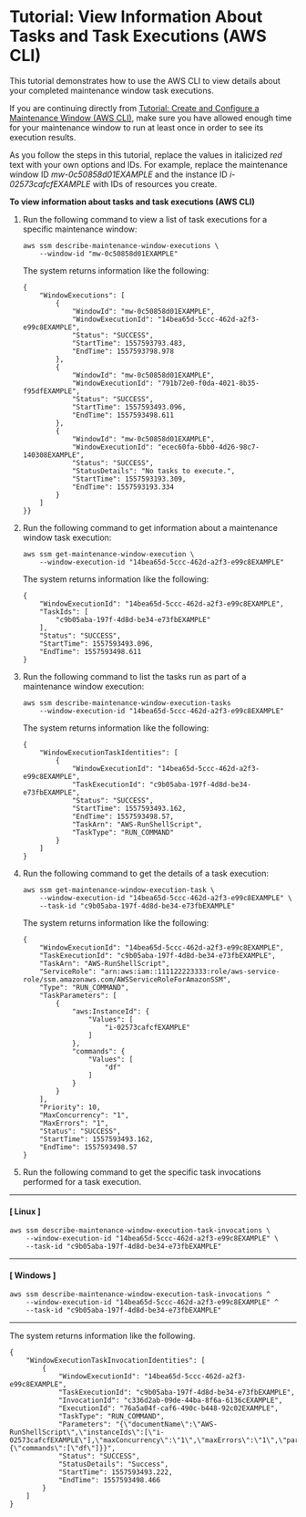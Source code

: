 # Tutorial: View Information About Tasks and Task Executions \(AWS CLI\)<a name="mw-cli-tutorial-task-info"></a>

This tutorial demonstrates how to use the AWS CLI to view details about your completed maintenance window task executions\. 

If you are continuing directly from [Tutorial: Create and Configure a Maintenance Window \(AWS CLI\)](maintenance-windows-cli-tutorials-create.md), make sure you have allowed enough time for your maintenance window to run at least once in order to see its execution results\.

As you follow the steps in this tutorial, replace the values in italicized *red* text with your own options and IDs\. For example, replace the maintenance window ID *mw\-0c50858d01EXAMPLE* and the instance ID *i\-02573cafcfEXAMPLE* with IDs of resources you create\.

**To view information about tasks and task executions \(AWS CLI\)**

1. Run the following command to view a list of task executions for a specific maintenance window:

   ```
   aws ssm describe-maintenance-window-executions \
       --window-id "mw-0c50858d01EXAMPLE"
   ```

   The system returns information like the following:

   ```
   {
       "WindowExecutions": [
           {
               "WindowId": "mw-0c50858d01EXAMPLE",
               "WindowExecutionId": "14bea65d-5ccc-462d-a2f3-e99c8EXAMPLE",
               "Status": "SUCCESS",
               "StartTime": 1557593793.483,
               "EndTime": 1557593798.978
           },
           {
               "WindowId": "mw-0c50858d01EXAMPLE",
               "WindowExecutionId": "791b72e0-f0da-4021-8b35-f95dfEXAMPLE",
               "Status": "SUCCESS",
               "StartTime": 1557593493.096,
               "EndTime": 1557593498.611
           },
           {
               "WindowId": "mw-0c50858d01EXAMPLE",
               "WindowExecutionId": "ecec60fa-6bb0-4d26-98c7-140308EXAMPLE",
               "Status": "SUCCESS",
               "StatusDetails": "No tasks to execute.",
               "StartTime": 1557593193.309,
               "EndTime": 1557593193.334
           }
       ]
   }}
   ```

1. Run the following command to get information about a maintenance window task execution:

   ```
   aws ssm get-maintenance-window-execution \
       --window-execution-id "14bea65d-5ccc-462d-a2f3-e99c8EXAMPLE"
   ```

   The system returns information like the following:

   ```
   {
       "WindowExecutionId": "14bea65d-5ccc-462d-a2f3-e99c8EXAMPLE",
       "TaskIds": [
           "c9b05aba-197f-4d8d-be34-e73fbEXAMPLE"
       ],
       "Status": "SUCCESS",
       "StartTime": 1557593493.096,
       "EndTime": 1557593498.611
   }
   ```

1. Run the following command to list the tasks run as part of a maintenance window execution:

   ```
   aws ssm describe-maintenance-window-execution-tasks 
       --window-execution-id "14bea65d-5ccc-462d-a2f3-e99c8EXAMPLE"
   ```

   The system returns information like the following:

   ```
   {
       "WindowExecutionTaskIdentities": [
           {
               "WindowExecutionId": "14bea65d-5ccc-462d-a2f3-e99c8EXAMPLE",
               "TaskExecutionId": "c9b05aba-197f-4d8d-be34-e73fbEXAMPLE",
               "Status": "SUCCESS",
               "StartTime": 1557593493.162,
               "EndTime": 1557593498.57,
               "TaskArn": "AWS-RunShellScript",
               "TaskType": "RUN_COMMAND"
           }
       ]
   }
   ```

1. Run the following command to get the details of a task execution:

   ```
   aws ssm get-maintenance-window-execution-task \
       --window-execution-id "14bea65d-5ccc-462d-a2f3-e99c8EXAMPLE" \
       --task-id "c9b05aba-197f-4d8d-be34-e73fbEXAMPLE"
   ```

   The system returns information like the following:

   ```
   {
       "WindowExecutionId": "14bea65d-5ccc-462d-a2f3-e99c8EXAMPLE",
       "TaskExecutionId": "c9b05aba-197f-4d8d-be34-e73fbEXAMPLE",
       "TaskArn": "AWS-RunShellScript",
       "ServiceRole": "arn:aws:iam::111122223333:role/aws-service-role/ssm.amazonaws.com/AWSServiceRoleForAmazonSSM",
       "Type": "RUN_COMMAND",
       "TaskParameters": [
           {
               "aws:InstanceId": {
                   "Values": [
                       "i-02573cafcfEXAMPLE"
                   ]
               },
               "commands": {
                   "Values": [
                       "df"
                   ]
               }
           }
       ],
       "Priority": 10,
       "MaxConcurrency": "1",
       "MaxErrors": "1",
       "Status": "SUCCESS",
       "StartTime": 1557593493.162,
       "EndTime": 1557593498.57
   }
   ```

1. Run the following command to get the specific task invocations performed for a task execution\.

------
#### [ Linux ]

   ```
   aws ssm describe-maintenance-window-execution-task-invocations \
       --window-execution-id "14bea65d-5ccc-462d-a2f3-e99c8EXAMPLE" \
       --task-id "c9b05aba-197f-4d8d-be34-e73fbEXAMPLE"
   ```

------
#### [ Windows ]

   ```
   aws ssm describe-maintenance-window-execution-task-invocations ^
       --window-execution-id "14bea65d-5ccc-462d-a2f3-e99c8EXAMPLE" ^
       --task-id "c9b05aba-197f-4d8d-be34-e73fbEXAMPLE"
   ```

------

   The system returns information like the following\.

   ```
   {
       "WindowExecutionTaskInvocationIdentities": [
           {
               "WindowExecutionId": "14bea65d-5ccc-462d-a2f3-e99c8EXAMPLE",
               "TaskExecutionId": "c9b05aba-197f-4d8d-be34-e73fbEXAMPLE",
               "InvocationId": "c336d2ab-09de-44ba-8f6a-6136cEXAMPLE",
               "ExecutionId": "76a5a04f-caf6-490c-b448-92c02EXAMPLE",
               "TaskType": "RUN_COMMAND",
               "Parameters": "{\"documentName\":\"AWS-RunShellScript\",\"instanceIds\":[\"i-02573cafcfEXAMPLE\"],\"maxConcurrency\":\"1\",\"maxErrors\":\"1\",\"parameters\":{\"commands\":[\"df\"]}}",
               "Status": "SUCCESS",
               "StatusDetails": "Success",
               "StartTime": 1557593493.222,
               "EndTime": 1557593498.466
           }
       ]
   }
   ```